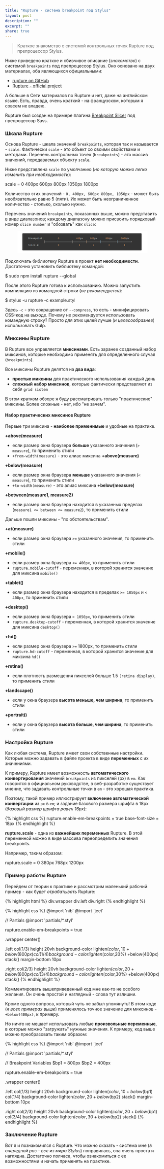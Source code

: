 ```yaml
---
title: "Rupture - система breakpoint под Stylus"
layout: post
description: ""
excerpt: ""
share: true
---
```


> Краткое знакомство с системой контрольных точек Rupture под препроцессор Stylus.

Ниже приведено краткое и сбивчивое описание (*знакомство*) с системой `breakpoints` под препроцессор Stylus. Оно основано на двух материалах, оба являющихся официальными:

  * [rupture on GitHub][1]
  * [Rupture - official project][2]

А больше в Сети материалов по Rupture и нет, даже на английском языке. Есть, правда, очень краткий - на французском, которым я совсем не владею.

Rupture был создан на примере плагина [Breakpoint Slicer][3] под препроцессор Sass.

### Шкала Rupture

Основа Rupture - шкала значений `breakpoints`, которая так и называется - `scale`. Фактически `scale` - это объект со своими свойствами и методами. Перечень контрольных точек (`breakpoints`) - это массив значений, передаваемых объекту `scale`.

Ниже представлена `scale` по умолчанию (*но которую можно легко изменить при необходимости*):

  scale = 0 400px 600px 800px 1050px 1800px

Количество этих значений - `0, 400px, 600px 800px, 1050px` - может быть необязательно равно 5 (пяти). Их может быть неограниченное количество - столько, сколько нужно.

Перечень значений `breakpoints`, показанных выше, можно представить в виде диапазонов; каждому диапазону можно присвоить порядковый номер `slice number` и "обозвать" как `slice`:

<figure>
  <img src="../images/uploads/2015/01/scale_rupture.png" alt="Rupture Scale">
</figure>

Подключать библиотеку Rupture в проект **нет необходимости**. Достаточно установить библиотеку командой:

  $ sudo npm install rupture --global

После этого Rupture готова к использованию. Можно запустить компиляцию из командной строки (*не рекомендуется*):

  $ stylus -u rupture -c example.styl

Здесь `-c` - это сокращение от `--compress`, то есть - минифицировать CSS-код на выходе. Почему не рекомендуется использовать командную строку? Просто для этих целей лучше (*и целесообразнее*) использовать Gulp.

### Миксины Rupture

В Rupture все управляется **миксинами**. Есть заранее созданный набор миксинов, которые необходимо применять для определенного случая (`breakpoints`).

Все миксины Rupture делятся на **два вида**:

  * **простые миксины** для практического использования каждый день
  * **сложный набор миксинов**, которые фактически представляют из себя `grid sistem`

В этом кратком обзоре я буду рассматривать только "практические" миксины. Более сложные - нет, ибо "не зачем".

#### Набор практических миксинов Rupture

Первые три миксина - **наиболее применимые** и удобные на практике.

**+above(measure)**
- если размер окна браузера **больше** указанного значения (`> measure`), то применить стили
- `+from-width(measure)` - это алиас миксина **+above(measure)**

**+below(measure)**
- если размер окна браузера **меньше** указанного значения (`< measure`), то применить стили
- `+to-width(measure)` - это алиас миксина **+below(measure)**

**+between(measure1, measure2)**
- если размер окна браузера находится в указанных пределах (`measure1 <= between <= measure2`), то применить стили

Дальше пошли миксины - "по обстоятельствам".

**+at(measure)**
- если размер окна браузера `>=` указанного значения, то применить стили

**+mobile()**
- если размер окна браузера `<= 400px`, то применить стили
- `rupture.mobile-cutoff` - переменная, в которой хранится значение для миксина `mobile()`

**+tablet()**
- если размер окна браузера находится в пределах `>= 1050px` и `< 400px`, то применить стили

**+desktop()**
- если размер окна браузера `> 1050px`, то применить стили
- `rupture.desktop-cutoff` - переменная, в которой хранится значение для миксина `desktop()`

**+hd()**
- если размер окна браузера `>=` 1800px, то применить стили
- `rupture.hd-cutoff` - переменная, в которой хранится значение для миксина `hd()`

**+retina()**
- если плотность размещения пикселей больше 1.5 `(retina display)`, то применить стили

**+landscape()**
- если у окна браузера **высота меньше, чем ширина**, то применить стили

**+portrait()**
- если у окна браузера **высота больше, чем ширина**, то применить стили

### Настройка Rupture

Как любая система, Rupture имеет свои собственные настройки. Которые можно задавать в файле проекта в виде **переменных** с их значениями.

К примеру, Rupture имеет возможность **автоматического конвертирования** значений `breakpoints` из пикселей (px) в `em`. Как говорится в официальном руководстве, в веб-разработке существует мнение, что задавать контрольные точки в `em` - это хорошая практика.

Поэтому, такой пример иллюстрирует **включение автоматической конвертации** из `px` в `em`; и задание базового размера шрифта в 18px (*базовый размер шрифта равен 16px*):

{% highlight css %}
rupture.enable-em-breakpoints = true
base-font-size = 18px
{% endhighlight %}

**rupture.scale** - одна из **важнейших переменных** Rupture. В этой переменной можно в виде массива переопределить значения breakpoints.

Например, таким образом:

  rupture.scale = 0 380px 768px 1200px

### Пример работы Rupture

Перейдем от теории к практике и рассмотрим маленький рабочий пример - как будет *отрабатывать* Rupture:

{% highlight html %}
div.wrapper
  div.left
  div.right
{% endhighlight %}

{% highlight css %}
@import 'nib'
@import 'jeet'

// Partials
@import 'partials/*.styl'

rupture.enable-em-breakpoints = true

.wrapper
  center()

.left
  col(1/3)
  height 20vh
  background-color lighten($color,10%)
  +below(800px)
    col(1/4)
    background-color lighten($color,20%)
  +below(400px)
    stack()
    margin-bottom 10px

.right
  col(2/3)
  height 20vh
  background-color lighten($color,20%)
  +below(800px)
    col(3/4)
    background-color lighten($color,30%)
  +below(400px)
    stack()
{% endhighlight %}

Комментировать вышеприведенный код мне как-то не особого желания. Он очень простой и наглядный - слова тут излишни.

Кроме одного вопроса, который чуть не забыл упомянуть! В этом коде (*и всех примерах выше*) применялось точное значение для миксинов - `+below(400px)`, к примеру.

Но ничто не мешает использовать любые **произвольные переменные**, в которые можно "загружать" нужные значения. К примеру, код выше можно преобразовать таким образом:

{% highlight css %}
@import 'nib'
@import 'jeet'

// Partials
@import 'partials/*.styl'

// Breakpoint Variables
$bp1 = 800px
$bp2 = 400px

rupture.enable-em-breakpoints = true

.wrapper
  center()

.left
  col(1/3)
  height 20vh
  background-color lighten($color,10%)
  +below($bp1)
    col(1/4)
    background-color lighten($color,20%)
  +below($bp2)
    stack()
    margin-bottom 10px

.right
  col(2/3)
  height 20vh
  background-color lighten($color,20%)
  +below($bp1)
    col(3/4)
    background-color lighten($color,30%)
  +below($bp2)
    stack()
{% endhighlight %}

### Заключение Rupture

Вот я и познакомился с Rupture. Что можно сказать - система мне (*в очередной раз - все из мира Stylus*) понравилась, она очень проста и наглядна. Достаточно полчаса, чтобы ознакомиться с ее возможностями и начать применять на практике.

 [1]: http://jenius.github.io/rupture/ "Rupture"
 [2]: https://github.com/jenius/rupture "Rupture"
 [3]: https://github.com/lolmaus/breakpoint-slicer "Breakpoint Slicer"
